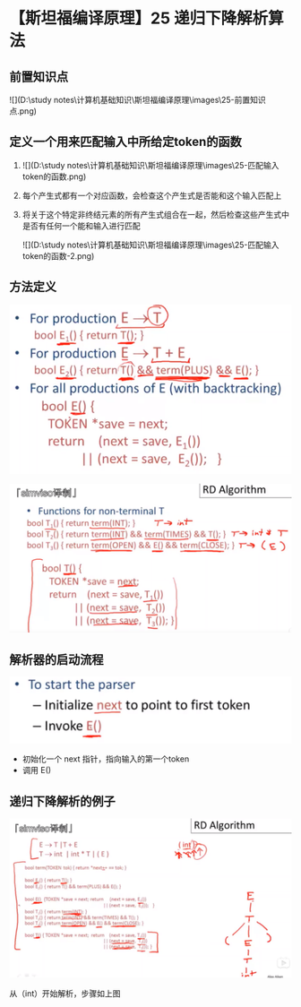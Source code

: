 # 【斯坦福编译原理】25 递归下降解析算法

## 前置知识点

![](D:\study notes\计算机基础知识\斯坦福编译原理\images\25-前置知识点.png)



## 定义一个用来匹配输入中所给定token的函数



1. ![](D:\study notes\计算机基础知识\斯坦福编译原理\images\25-匹配输入token的函数.png)

2. 每个产生式都有一个对应函数，会检查这个产生式是否能和这个输入匹配上

3. 将关于这个特定非终结元素的所有产生式组合在一起，然后检查这些产生式中是否有任何一个能和输入进行匹配

   ![](D:\study notes\计算机基础知识\斯坦福编译原理\images\25-匹配输入token的函数-2.png)

## 方法定义

![](images/25-方法定义-1.png)

![](images/25-方法定义-2.png)

## 解析器的启动流程

![](images/25-解析器的启动流程.png)

- 初始化一个 next 指针，指向输入的第一个token
- 调用 E()

## 递归下降解析的例子

![](images/25-递归下降解析的完整例子.png)

从（int）开始解析，步骤如上图

